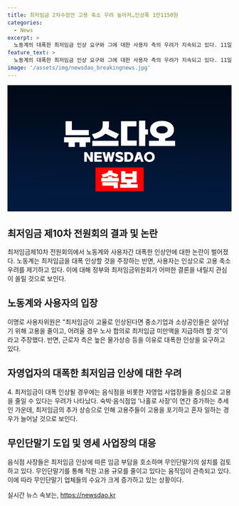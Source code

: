 ```yaml
---
title: 최저임금 2차수정안 고용 축소 우려 높아져…인상폭 1만1150원
categories:
  - News
excerpt: >
  노동계의 대폭한 최저임금 인상 요구와 그에 대한 사용자 측의 우려가 지속되고 있다. 11일 최저임금위원회에서 노사는 2차 수정안을 제시했는데, 사용자위원은 9900원(0.4% 인상), 근로자위원은 1만1150원(13.1% 인상)을 제시했다. 노사 양측은 최저임금 인상폭을 놓고 신경전을 벌였고, 최저임금이 과도하게 오를 경우 영세 사업장을 중심으로 고용이 축소될 수 있다는 우려도 나왔다. 최저임금의 대폭 인상이 음식점 등의 자영업 사업장들을 중심으로 고용을 줄이는 결과를 낳을 수 있다는 우려도 제기되고 있다.
feature_text: >
  노동계의 대폭한 최저임금 인상 요구와 그에 대한 사용자 측의 우려가 지속되고 있다. 11일 최저임금위원회에서 노사는 2차 수정안을 제시했는데, 사용자위원은 9900원(0.4% 인상), 근로자위원은 1만1150원(13.1% 인상)을 제시했다. 노사 양측은 최저임금 인상폭을 놓고 신경전을 벌였고, 최저임금이 과도하게 오를 경우 영세 사업장을 중심으로 고용이 축소될 수 있다는 우려도 나왔다. 최저임금의 대폭 인상이 음식점 등의 자영업 사업장들을 중심으로 고용을 줄이는 결과를 낳을 수 있다는 우려도 제기되고 있다.
image: '/assets/img/newsdao_breakingnews.jpg'
---
```


<p><img src="/assets/img/newsdao_breakingnews.jpg" alt="flaretime 속보" /></p>

<h2 data-ke-size="size26">최저임금 제10차 전원회의 결과 및 논란</h2>

<p data-ke-size="size16">최저임금제10차 전원회의에서 노동계와 사용자간 대폭한 인상안에 대한 논란이 벌어졌다. 노동계는 최저임금을 대폭 인상할 것을 주장하는 반면, 사용자는 인상으로 고용 축소 우려를 제기하고 있다. 이에 대해 정부와 최저임금위원회가 어떠한 결론을 내릴지 관심이 쏠릴 것으로 보인다.</p>

<h2 data-ke-size="size26">노동계와 사용자의 입장</h2>

<p data-ke-size="size16">이명로 사용자위원은 "최저임금이 고율로 인상된다면 중소기업과 소상공인들은 살아남기 위해 고용을 줄이고, 어려울 경우 노사 합의로 최저임금 미만액을 지급하려 할 것"이라고 주장했다. 반면, 근로자 측은 높은 물가상승 등을 이유로 대폭한 인상을 요구하고 있다.</p>

<h2 data-ke-size="size26">자영업자의 대폭한 최저임금 인상에 대한 우려</h2>

<p data-ke-size="size16">4. 최저임금이 대폭 인상될 경우에는 음식점을 비롯한 자영업 사업장들을 중심으로 고용을 줄일 수 있다는 우려가 나타났다. 숙박·음식점업 '나홀로 사장'이 연간 증가하는 추세인 가운데, 최저임금의 추가 상승으로 인해 고용주들이 고용을 포기하고 혼자 일하는 경우가 늘어날 것으로 보인다.</p>

<h2 data-ke-size="size26">무인단말기 도입 및 영세 사업장의 대응</h2>

<p data-ke-size="size16">음식점 사장들은 최저임금 인상에 따른 임금 부담을 호소하며 무인단말기의 설치를 검토하고 있다. 무인단말기를 통해 직원 고용 규모를 줄이고 있다는 움직임이 관측되고 있다. 이에 따라 무인단말기 업체들의 수요가 크게 증가하고 있는 상황이다.</p>
실시간 뉴스 속보는, <a href="https://newsdao.kr" rel="dofollow">https://newsdao.kr</a>



